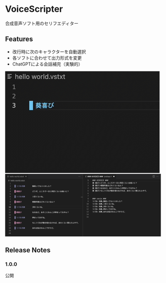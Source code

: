 # VoiceScripter

合成音声ソフト用のセリフエディター

## Features

- 改行時に次のキャラクターを自動選択
- 各ソフトに合わせて出力形式を変更
- ChatGPTによる会話補完（実験的）

![Feature1](images/Feature1.gif)
![Feature2](images/Feature2.png)

## Release Notes

### 1.0.0

公開
